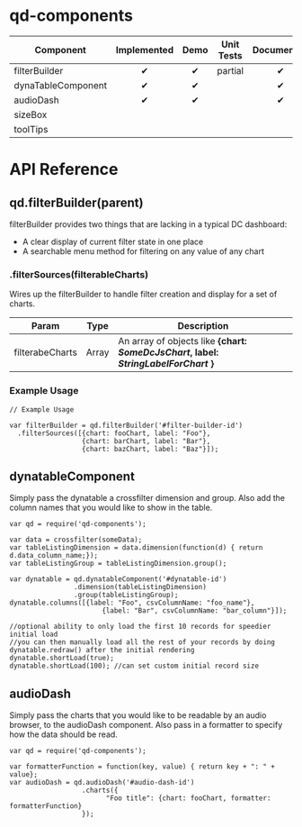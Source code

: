# qd-components

|Component            | Implemented | Demo | Unit Tests | Documented | Assigned    | Priority |
|---------------------|:-----------:|:----:|:----------:|:----------:|-------------|----------|
| filterBuilder       | ✔           | ✔    | partial    | ✔          | jackcompton | Hot      |
| dynaTableComponent  | ✔           | ✔    |            | ✔          | tehandyb    | Hot      |
| audioDash           | ✔           | ✔    |            | ✔          | tehandyb    | Cold     |
| sizeBox             |             |      |            |            | jackcompton | Hot      |
| toolTips            |             |      |            |            | tehandyb    | Cold     |

# API Reference

## qd.filterBuilder(parent)

filterBuilder provides two things that are lacking in a typical DC dashboard:

* A clear display of current filter state in one place
* A searchable menu method for filtering on any value of any chart

### .filterSources(filterableCharts)

Wires up the filterBuilder to handle filter creation and display for a set of charts. 

| Param           | Type  | Description |
|-----------------|-------|-------------|
| filterabeCharts | Array | An array of objects like  __{chart: *SomeDcJsChart*, label:  *StringLabelForChart* }__ |

### Example Usage

```
// Example Usage

var filterBuilder = qd.filterBuilder('#filter-builder-id')
  .filterSources([{chart: fooChart, label: "Foo"}, 
                  {chart: barChart, label: "Bar"}, 
                  {chart: bazChart, label: "Baz"}]);
```

## dynatableComponent
Simply pass the dynatable a crossfilter dimension and group. Also add the column names that you would like to show in the table.

```
var qd = require('qd-components');

var data = crossfilter(someData);
var tableListingDimension = data.dimension(function(d) { return d.data_column_name;});
var tableListingGroup = tableListingDimension.group();

var dynatable = qd.dynatableComponent('#dynatable-id')
				.dimension(tableListingDimension)
				.group(tableListingGroup);
dynatable.columns([{label: "Foo", csvColumnName: "foo_name"},
					   {label: "Bar", csvColumnName: "bar_column"}]);

//optional ability to only load the first 10 records for speedier initial load
//you can then manually load all the rest of your records by doing dynatable.redraw() after the initial rendering
dynatable.shortLoad(true);
dynatable.shortLoad(100); //can set custom initial record size
```

## audioDash
Simply pass the charts that you would like to be readable by an audio browser, to the audioDash component. Also pass in a formatter to specify how the data should be read. 

```
var qd = require('qd-components');

var formatterFunction = function(key, value) { return key + ": " + value};
var audioDash = qd.audioDash('#audio-dash-id')
				  .charts({
				  		"Foo title": {chart: fooChart, formatter: formatterFunction}
				  });

```

